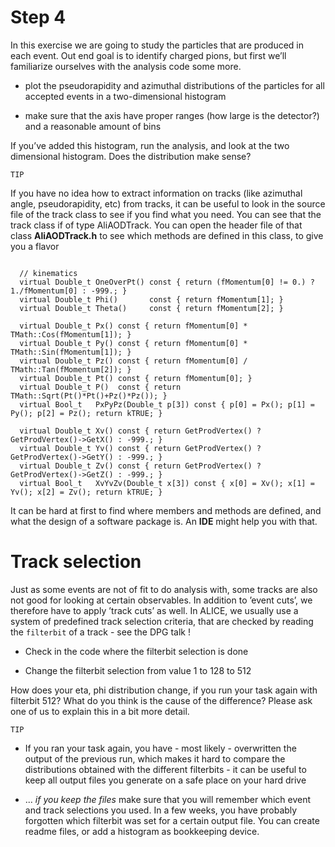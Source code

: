# Step 4

In this exercise we are going to study the particles that are produced in each event. Out end goal is to identify charged pions, but first we’ll familiarize ourselves with the analysis code some more.

* plot the pseudorapidity and azimuthal distributions of the particles for all accepted events in a two-dimensional histogram

* make sure that the axis have proper ranges (how large is the detector?) and a reasonable amount of bins

If you’ve added this histogram, run the analysis, and look at the two dimensional histogram. Does the distribution make sense?

`TIP`

If you have no idea how to extract information on tracks (like azimuthal angle, pseudorapidity, etc) from tracks, it can be useful to look in the source file of the track class to see if you find what you need. You can see that the track class if of type AliAODTrack. You can open the header file of that class **AliAODTrack.h** to see which methods are defined in this class, to give you a flavor

```

  // kinematics
  virtual Double_t OneOverPt() const { return (fMomentum[0] != 0.) ? 1./fMomentum[0] : -999.; }
  virtual Double_t Phi()       const { return fMomentum[1]; }
  virtual Double_t Theta()     const { return fMomentum[2]; }
  
  virtual Double_t Px() const { return fMomentum[0] * TMath::Cos(fMomentum[1]); }
  virtual Double_t Py() const { return fMomentum[0] * TMath::Sin(fMomentum[1]); }
  virtual Double_t Pz() const { return fMomentum[0] / TMath::Tan(fMomentum[2]); }
  virtual Double_t Pt() const { return fMomentum[0]; }
  virtual Double_t P()  const { return TMath::Sqrt(Pt()*Pt()+Pz()*Pz()); }
  virtual Bool_t   PxPyPz(Double_t p[3]) const { p[0] = Px(); p[1] = Py(); p[2] = Pz(); return kTRUE; }

  virtual Double_t Xv() const { return GetProdVertex() ? GetProdVertex()->GetX() : -999.; }
  virtual Double_t Yv() const { return GetProdVertex() ? GetProdVertex()->GetY() : -999.; }
  virtual Double_t Zv() const { return GetProdVertex() ? GetProdVertex()->GetZ() : -999.; }
  virtual Bool_t   XvYvZv(Double_t x[3]) const { x[0] = Xv(); x[1] = Yv(); x[2] = Zv(); return kTRUE; }

```

It can be hard at first to find where members and methods are defined, and what the design of a software package is. An **IDE** might help you with that. 



# Track selection

Just as some events are not of fit to do analysis with, some tracks are also not good for looking at certain observables. In addition to ’event cuts’, we therefore have to apply ’track cuts’ as well. In ALICE, we usually use a system of predefined track selection criteria, that are checked by reading the `filterbit` of a track - see the DPG talk !

* Check in the code where the filterbit selection is done

* Change the filterbit selection from value 1 to 128 to 512

How does your eta, phi distribution change, if you run your task again with filterbit 512? What do you think is the cause of the difference? Please ask one of us to explain this in a bit more detail.

`TIP`

* If you ran your task again, you have - most likely - overwritten the output of the previous run, which makes it hard to compare the distributions obtained with the different filterbits - it can be useful to keep all output files you generate on a safe place on your hard drive

* ... _if you keep the files_ make sure that you will remember which event and track selections you used. In a few weeks, you have probably forgotten which filterbit was set for a certain output file. You can create readme files, or add a histogram as bookkeeping device.

